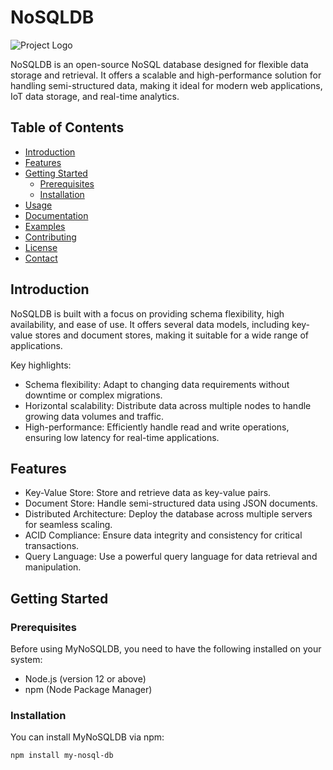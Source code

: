 # NoSQLDB

![Project Logo](https://example.com/my-nosql-db-logo.png)

NoSQLDB is an open-source NoSQL database designed for flexible data storage and retrieval.
It offers a scalable and high-performance solution for handling semi-structured data,
making it ideal for modern web applications, IoT data storage, and real-time analytics.

## Table of Contents

- [Introduction](#introduction)
- [Features](#features)
- [Getting Started](#getting-started)
  - [Prerequisites](#prerequisites)
  - [Installation](#installation)
- [Usage](#usage)
- [Documentation](#documentation)
- [Examples](#examples)
- [Contributing](#contributing)
- [License](#license)
- [Contact](#contact)

## Introduction

NoSQLDB is built with a focus on providing schema flexibility, high availability,
and ease of use. It offers several data models, including key-value stores and
document stores, making it suitable for a wide range of applications.

Key highlights:

- Schema flexibility: Adapt to changing data requirements without downtime or complex migrations.
- Horizontal scalability: Distribute data across multiple nodes to
  handle growing data volumes and traffic.
- High-performance: Efficiently handle read and write operations,
  ensuring low latency for real-time applications.

## Features

- Key-Value Store: Store and retrieve data as key-value pairs.
- Document Store: Handle semi-structured data using JSON documents.
- Distributed Architecture: Deploy the database across multiple servers for seamless scaling.
- ACID Compliance: Ensure data integrity and consistency for critical transactions.
- Query Language: Use a powerful query language for data retrieval and manipulation.

## Getting Started

### Prerequisites

Before using MyNoSQLDB, you need to have the following installed on your system:

- Node.js (version 12 or above)
- npm (Node Package Manager)

### Installation

You can install MyNoSQLDB via npm:

```bash
npm install my-nosql-db
